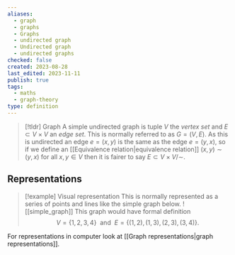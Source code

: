 ```yaml
---
aliases:
  - graph
  - graphs
  - Graphs
  - undirected graph
  - Undirected graph
  - undirected graphs
checked: false
created: 2023-08-28
last_edited: 2023-11-11
publish: true
tags:
  - maths
  - graph-theory
type: definition
---
```

> [!tldr] Graph
> A simple undirected graph is tuple $V$ the *vertex set* and $E \subset V \times V$  an *edge set*. This is normally referred to as $G = (V, E)$. As this is undirected an edge $e = (x,y)$ is the same as the edge $e = (y,x)$, so if we define an [[Equivalence relation|equivalence relation]] $(x,y) \sim (y,x)$ for all $x,y \in V$ then it is fairer to say $E \subset V \times V / \sim$.

## Representations

> [!example] Visual representation
> This is normally represented as a series of points and lines like the simple graph below.
> ![[simple_graph]]
> This graph would have formal definition
> $$V = \{1,2,3,4\} \ \mbox{ and } \ E = \{(1,2), (1,3), (2,3), (3,4)\}.$$

For representations in computer look at [[Graph representations|graph representations]].
